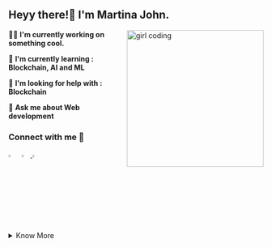 <h2>Heyy there!👋
I'm Martina John. </h2>
<img src="https://media.giphy.com/media/dWxO36Jzd6bTSt5dIY/giphy.gif" alt="girl coding" align="right" width="270">

👩‍💻 **I'm currently working on something cool.**

🧠 **I'm currently learning : Blockchain, AI and ML**

🤔 **I'm looking for help with : Blockchain**

💬 **Ask me about Web development**

<h3>Connect with me 🤝</h3>

[<img src="https://img.icons8.com/color/48/000000/linkedin.png" width="3.5%" target="_blank"/>](https://www.linkedin.com/in/martinajohn/)  &nbsp;<a href="mailto:martina07j@gmail.com"><img src="https://img.icons8.com/fluent/48/000000/gmail.png" width="3.5%" target="_blank"/>  [<img src="https://img.icons8.com/fluent/48/000000/instagram-new.png" width="3.5%" target="_blank"/>](https://www.instagram.com/martina.john_/)  &nbsp;

<details>
<summary>Know More</summary>

## Technologies and Tools

![HTML5](https://img.shields.io/badge/html5-%23E34F26.svg?style=for-the-badge&logo=html5&logoColor=white)
![CSS3](https://img.shields.io/badge/css3-%231572B6.svg?style=for-the-badge&logo=css3&logoColor=white)
![Bootstrap](https://img.shields.io/badge/bootstrap-%23563D7C.svg?style=for-the-badge&logo=bootstrap&logoColor=white)
![JavaScript](https://img.shields.io/badge/javascript-%23323330.svg?style=for-the-badge&logo=javascript&logoColor=%23F7DF1E)
![React](https://img.shields.io/badge/react-%2320232a.svg?style=for-the-badge&logo=react&logoColor=%2361DAFB)
![NodeJS](https://img.shields.io/badge/node.js-6DA55F?style=for-the-badge&logo=node.js&logoColor=white)
![Express.js](https://img.shields.io/badge/express.js-%23404d59.svg?style=for-the-badge&logo=express&logoColor=%2361DAFB)
![MongoDb](https://img.shields.io/badge/mongodb-0.svg?style=for-the-badge&logo=mongodb&logoColor=white)
  
![C](https://img.shields.io/badge/c-%2300599C.svg?style=for-the-badge&logo=c&logoColor=white)
![C++](https://img.shields.io/badge/c++-%2300599C.svg?style=for-the-badge&logo=c%2B%2B&logoColor=white)
![Java](https://img.shields.io/badge/java-%23ED8B00.svg?style=for-the-badge&logo=java&logoColor=white)
![Python](https://img.shields.io/badge/python-3670A0?style=for-the-badge&logo=python&logoColor=ffdd54)

![Visual Studio Code](https://img.shields.io/badge/Visual%20Studio%20Code-0078d7.svg?style=for-the-badge&logo=visual-studio-code&logoColor=white)
![Git](https://img.shields.io/badge/git-%23F05033.svg?style=for-the-badge&logo=git&logoColor=white)
## 
 | ![Martina's GitHub stats](https://github-readme-stats.vercel.app/api?username=MartinaJohn&show_icons=true&theme=radical) | ![Martina's GitHub Streak](https://github-readme-streak-stats.herokuapp.com/?user=martinajohn&theme=radical) |
 | :---: | :---: |

 </details>
